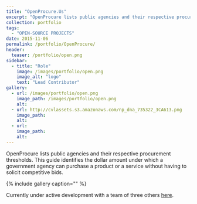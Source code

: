 ```yaml
---
title: "OpenProcure.Us"
excerpt: "OpenProcure lists public agencies and their respective procurement thresholds. This guide identifies the dollar amount under"
collection: portfolio
tags: 
  - "OPEN-SOURCE PROJECTS"
date: 2015-11-06
permalink: /portfolio/OpenProcure/
header:
  teaser: /portfolio/open.png
sidebar:
  - title: "Role"
    image: /images/portfolio/open.png
    image_alt: "logo"
    text: "Lead Contributor"
gallery:
  - url: /images/portfolio/open.png
    image_path: /images/portfolio/open.png
    alt:
  - url: http://cvlassets.s3.amazonaws.com/np_dna_735322_3CA613.png
    image_path:
    alt:
  - url:
    image_path:
    alt:
---
```


OpenProcure lists public agencies and their respective procurement thresholds. This guide identifies the dollar amount under which a government agency can purchase a product or a service without having to solicit competitive bids.

{% include gallery caption="" %}

Currently under active development with a team of three others [here](http://openprocure.us/).
